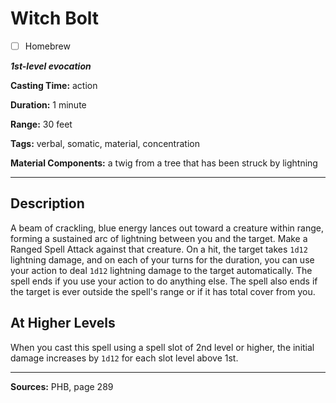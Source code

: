 # Witch Bolt

- [ ] Homebrew

***1st-level evocation***

**Casting Time:** action

**Duration:** 1 minute

**Range:** 30 feet

**Tags:** verbal, somatic, material, concentration

**Material Components:** a twig from a tree that has been struck by lightning

---

## Description
A beam of crackling, blue energy lances out toward a creature within range, forming a sustained arc of lightning between you and the target.
Make a Ranged Spell Attack against that creature.
On a hit, the target takes `1d12` lightning damage, and on each of your turns for the duration, you can use your action to deal `1d12` lightning damage to the target automatically.
The spell ends if you use your action to do anything else.
The spell also ends if the target is ever outside the spell's range or if it has total cover from you.

## At Higher Levels
When you cast this spell using a spell slot of 2nd level or higher, the initial damage increases by `1d12` for each slot level above 1st.

---

**Sources:** PHB, page 289
